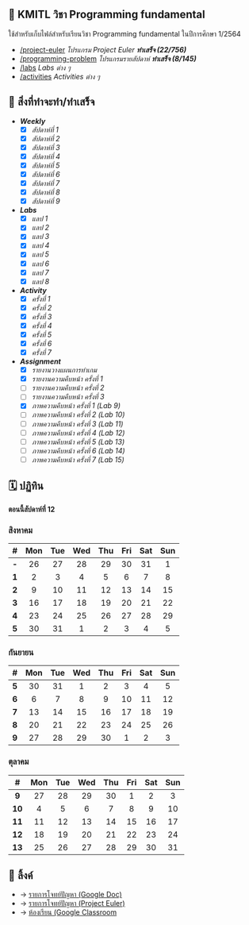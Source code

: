## 📑 KMITL วิชา Programming fundamental

ใช้สำหรับเก็บไฟล์สำหรับเรียนวิชา Programming fundamental ในปีการศึกษา 1/2564

- [/project-euler](https://github.com/KornYellow/kmitl-pro-fund/tree/main/project-euler) _โปรแกรม Project Euler **ทำเสร็จ (22/756)**_
- [/programming-problem](https://github.com/KornYellow/kmitl-pro-fund/tree/main/programming-problem) _โปรแกรมรายสัปดาห์ **ทำเสร็จ (8/145)**_
- [/labs](https://github.com/KornYellow/kmitl-pro-fund/tree/main/labs) _Labs ต่าง ๆ_
- [/activities](https://github.com/KornYellow/kmitl-pro-fund/tree/main/activities) _Activities ต่าง ๆ_

## 📝 สิ่งที่ทำจะทำ/ทำเสร็จ

- **_Weekly_**
    - [x] _สัปดาห์ที่ 1_
    - [x] _สัปดาห์ที่ 2_
    - [x] _สัปดาห์ที่ 3_
    - [x] _สัปดาห์ที่ 4_
    - [x] _สัปดาห์ที่ 5_
    - [x] _สัปดาห์ที่ 6_
    - [x] _สัปดาห์ที่ 7_
    - [x] _สัปดาห์ที่ 8_
    - [x] _สัปดาห์ที่ 9_
- **_Labs_**
    - [x] _แลป 1_
    - [x] _แลป 2_
    - [x] _แลป 3_
    - [x] _แลป 4_
    - [x] _แลป 5_
    - [x] _แลป 6_
    - [x] _แลป 7_
    - [x] _แลป 8_
- **_Activity_**
    - [x] _ครั้งที่ 1_
    - [x] _ครั้งที่ 2_
    - [x] _ครั้งที่ 3_
    - [x] _ครั้งที่ 4_
    - [x] _ครั้งที่ 5_
    - [x] _ครั้งที่ 6_
    - [x] _ครั้งที่ 7_
- **_Assignment_**
    - [x] _รายงานวางแผนการทำเกม_
    - [x] _รายงานความคืบหน้า ครั้งที่ 1_
    - [ ] _รายงานความคืบหน้า ครั้งที่ 2_
    - [ ] _รายงานความคืบหน้า ครั้งที่ 3_
    - [x] _ภาพความคืบหน้า ครั้งที่ 1 (Lab 9)_
    - [ ] _ภาพความคืบหน้า ครั้งที่ 2 (Lab 10)_
    - [ ] _ภาพความคืบหน้า ครั้งที่ 3 (Lab 11)_
    - [ ] _ภาพความคืบหน้า ครั้งที่ 4 (Lab 12)_
    - [ ] _ภาพความคืบหน้า ครั้งที่ 5 (Lab 13)_
    - [ ] _ภาพความคืบหน้า ครั้งที่ 6 (Lab 14)_
    - [ ] _ภาพความคืบหน้า ครั้งที่ 7 (Lab 15)_

## 🗓️ ปฏิทิน

**ตอนนี้สัปดาห์ที่ 12**

### สิงหาคม
|   #   | Mon | Tue | Wed | Thu | Fri | Sat | Sun |
| :---: | :-: | :-: | :-: | :-: | :-: | :-: | :-: |
| **-** |  26 |  27 |  28 |  29 |  30 |  31 |   1 |
| **1** |   2 |   3 |   4 |   5 |   6 |   7 |   8 |
| **2** |   9 |  10 |  11 |  12 |  13 |  14 |  15 |
| **3** |  16 |  17 |  18 |  19 |  20 |  21 |  22 | 
| **4** |  23 |  24 |  25 |  26 |  27 |  28 |  29 |
| **5** |  30 |  31 |   1 |   2 |   3 |   4 |   5 |

### กันยายน
|   #   | Mon | Tue | Wed | Thu | Fri | Sat | Sun |
| :---: | :-: | :-: | :-: | :-: | :-: | :-: | :-: |
| **5** |  30 |  31 |   1 |   2 |   3 |   4 |   5 |
| **6** |   6 |   7 |   8 |   9 |  10 |  11 |  12 |
| **7** |  13 |  14 |  15 |  16 |  17 |  18 |  19 |
| **8** |  20 |  21 |  22 |  23 |  24 |  25 |  26 |
| **9** |  27 |  28 |  29 |  30 |   1 |   2 |   3 |

### ตุลาคม
|   #   | Mon | Tue | Wed | Thu | Fri | Sat | Sun |
| :---: | :-: | :-: | :-: | :-: | :-: | :-: | :-: |
| **9** |  27 |  28 |  29 |  30 |   1 |   2 |   3 |
| **10**|   4 |   5 |   6 |   7 |   8 |   9 |  10 |
| **11**|  11 |  12 |  13 |  14 |  15 |  16 |  17 |
| **12**|  18 |  19 |  20 |  21 |  22 |  23 |  24 |
| **13**|  25 |  26 |  27 |  28 |  29 |  30 |  31 |

## 🔗 ลิ้งค์

- → [รายการโจทย์ปัญหา (Google Doc)](https://docs.google.com/document/d/1ZvJCqXif7hGMGWO1VD9V2Lkamiu-ZDyI9epi1ooGwUE/edit)
- → [รายการโจทย์ปัญหา (Project Euler)](https://projecteuler.net/archives)
- → [ห้องเรียน (Google Classroom](https://classroom.google.com/u/1/c/Mzc0MjM5MzM4MjYz)